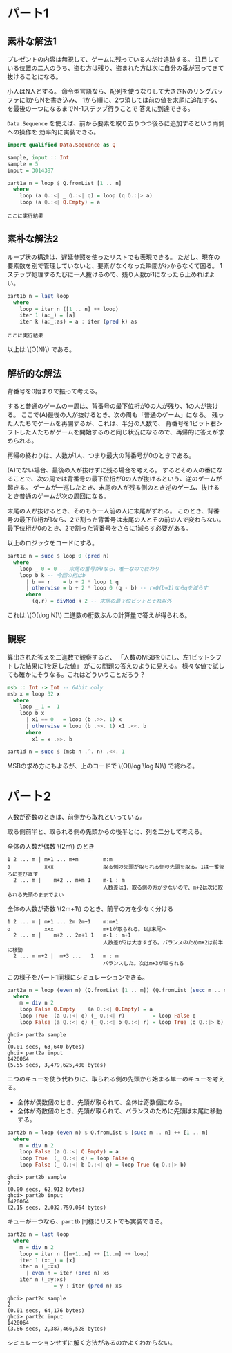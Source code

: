 # パート1

## 素朴な解法1

プレゼントの内容は無視して、ゲームに残っている人だけ追跡する。
注目している位置の二人のうち、盗む方は残り、盗まれた方は次に自分の番が回ってきて抜けることになる。

小人はN人とする。
命令型言語なら、配列を使うなりして大きさNのリングバッファに1からNを書き込み、
1から順に、2つ消しては前の値を末尾に追加する、を最後の一つになるまでN-1ステップ行うことで
答えに到達できる。

`Data.Sequence` を使えば、前から要素を取り去りつつ後ろに追加するという両側への操作を
効率的に実装できる。

```haskell
import qualified Data.Sequence as Q

sample, input :: Int
sample = 5
input = 3014387

part1a n = loop $ Q.fromList [1 .. n]
  where
    loop (a Q.:<| _ Q.:<| q) = loop (q Q.:|> a)
    loop (a Q.:<| Q.Empty) = a
```

```
ここに実行結果
```

## 素朴な解法2

ループ状の構造は、遅延参照を使ったリストでも表現できる。
ただし、現在の要素数を別で管理していないと、要素がなくなった瞬間がわからなくて困る。
1ステップ処理するたびに一人抜けるので、残り人数が1になったら止めればよい。

```haskell
part1b n = last loop
  where
    loop = iter n ([1 .. n] ++ loop)
    iter 1 (a:_) = [a]
    iter k (a:_:as) = a : iter (pred k) as
```

```
ここに実行結果
```

以上は \\(O(N)\\) である。

## 解析的な解法

背番号を0始まりで振って考える。

すると普通のゲームの一周は、背番号の最下位桁が0の人が残り、1の人が抜ける。
ここで(A)最後の人が抜けるとき、次の周も「普通のゲーム」になる。
残った人たちでゲームを再開するが、これは、半分の人数で、
背番号を1ビット右シフトした人たちがゲームを開始するのと同じ状況になるので、再帰的に答えが求められる。

再帰の終わりは、人数が1人、つまり最大の背番号が0のときである。

(A)でない場合、最後の人が抜けずに残る場合を考える。
するとその人の番になることで、次の周では背番号の最下位桁が0の人が抜けるという、逆のゲームが起きる。
ゲームが一巡したとき、末尾の人が残る側のとき逆のゲーム、抜けるとき普通のゲームが次の周回になる。

末尾の人が抜けるとき、そのもう一人前の人に末尾がずれる。
このとき、背番号の最下位桁が1なら、2で割った背番号は末尾の人とその前の人で変わらない。
最下位桁が0のとき、2で割った背番号をさらに1減らす必要がある。

以上のロジックをコードにする。

```haskell
part1c n = succ $ loop 0 (pred n)
  where
    loop _ 0 = 0 -- 末尾の番号が0なら、唯一なので終わり
    loop b k -- 今回の桁はb
      | b == r    = b + 2 * loop 1 q
      | otherwise = b + 2 * loop 0 (q - b) -- r=0(b=1)ならqを減らす
      where
        (q,r) = divMod k 2 -- 末尾の最下位ビットとそれ以外
```

これは \\(O(\log N)\\) 二進数の桁数ぶんの計算量で答えが得られる。

## 観察

算出された答えを二進数で観察すると、
「人数のMSBを0にし、左1ビットシフトした結果に1を足した値」
がこの問題の答えのように見える。
様々な値で試しても確かにそうなる。これはどういうことだろう？

```haskell
msb :: Int -> Int -- 64bit only
msb x = loop 32 x
  where
    loop _ 1 =  1
    loop b x
      | x1 == 0   = loop (b .>>. 1) x
      | otherwise = loop (b .>>. 1) x1 .<<. b
      where
        x1 = x .>>. b

part1d n = succ $ (msb n .^. n) .<<. 1
```

MSBの求め方にもよるが、上のコードで \\(O(\log \log N)\\) で終わる。

# パート2

人数が奇数のときは、前側から取れといっている。

取る側前半と、取られる側の先頭からの後半とに、列を二分して考える。

全体の人数が偶数 \\(2m\\) のとき
```
1 2 ... m | m+1 ... m+m        m:m
o           xxx                取る側の先頭が取られる側の先頭を取る。1は一番後ろに並び直す
  2 ... m |    m+2 .. m+m 1    m-1 : m
                               人数差は1、取る側の方が少ないので、m+2は次に取られる先頭のままでよい
```
全体の人数が奇数 \\(2m+1\\) のとき、前半の方を少なく分ける
```
1 2 ... m | m+1 ... 2m 2m+1    m:m+1
o           xxx                m+1が取られる。1は末尾へ
  2 ... m |    m+2 .. 2m+1 1   m-1 : m+1
                               人数差が2は大きすぎる。バランスのためm+2は前半に移動
  2 ... m m+2 |  m+3 ...   1   m : m
                               バランスした。次はm+3が取られる
```

この様子をパート1同様にシミュレーションできる。

```haskell
part2a n = loop (even n) (Q.fromList [1 .. m]) (Q.fromList [succ m .. n])
  where
    m = div n 2
    loop False Q.Empty    (a Q.:<| Q.Empty) = a
    loop True  (a Q.:<| q) (_ Q.:<| r)         = loop False q          (r Q.:|> a)
    loop False (a Q.:<| q) (_ Q.:<| b Q.:<| r) = loop True (q Q.:|> b) (r Q.:|> a)
```

```
ghci> part2a sample
2
(0.01 secs, 63,640 bytes)
ghci> part2a input
1420064
(5.55 secs, 3,479,625,400 bytes)
```

二つのキューを使う代わりに、取られる側の先頭から始まる単一のキューを考える。

- 全体が偶数個のとき、先頭が取られて、全体は奇数個になる。
- 全体が奇数個のとき、先頭が取られて、バランスのために先頭は末尾に移動する。

```haskell
part2b n = loop (even n) $ Q.fromList $ [succ m .. n] ++ [1 .. m]
  where
    m = div n 2
    loop False (a Q.:<| Q.Empty) = a
    loop True  (_ Q.:<| q) = loop False q
    loop False (_ Q.:<| b Q.:<| q) = loop True (q Q.:|> b)
```

```
ghci> part2b sample
2
(0.00 secs, 62,912 bytes)
ghci> part2b input
1420064
(2.15 secs, 2,032,759,064 bytes)
```

キューが一つなら、`part1b` 同様にリストでも実装できる。

```haskell
part2c n = last loop
  where
    m = div n 2
    loop = iter n ([m+1..n] ++ [1..m] ++ loop)
    iter 1 (x:_) = [x]
    iter n (_:xs)
      | even n = iter (pred n) xs
    iter n (_:y:xs)
               = y : iter (pred n) xs
```

```
ghci> part2c sample
2
(0.01 secs, 64,176 bytes)
ghci> part2c input
1420064
(3.86 secs, 2,387,466,528 bytes)
```

シミュレーションせずに解く方法があるのかよくわからない。
